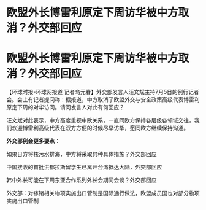 # 欧盟外长博雷利原定下周访华被中方取消？外交部回应

# 欧盟外长博雷利原定下周访华被中方取消？外交部回应

【环球时报-环球网报道
记者乌元春】外交部发言人汪文斌主持7月5日的例行记者会。会上有记者提问称：据报道，中方取消了欧盟外交与安全政策高级代表博雷利原定下周的对华访问。请问发言人对此有何回应？

汪文斌对此表示，中方高度重视中欧关系，一直同欧方保持各层级各领域交往，我们欢迎博雷利高级代表在双方方便的时候尽早访华，愿同欧方继续保持沟通。

**外交部例会更多要点：**

如果日方将核污水排海，中方将采取何种具体措施？外交部回应

中国接收的首批洪都拉斯留学生已离开台湾抵达大陆，外交部回应

韩中外长可能在下周东亚合作系列外长会期间会谈？外交部回应

外交部：对镓锗相关物项实施出口管制是国际通行做法，欧盟成员国也对部分物项实施出口管制

